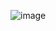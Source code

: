 ![image](https://user-images.githubusercontent.com/75935486/154820426-5515ab80-7e17-4ec1-916f-1a55a84a98a6.png)
